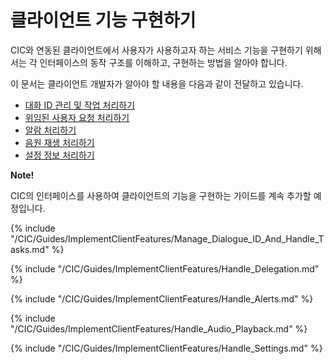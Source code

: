 # 클라이언트 기능 구현하기
CIC와 연동된 클라이언트에서 사용자가 사용하고자 하는 서비스 기능을 구현하기 위해서는 각 인터페이스의 동작 구조를 이해하고, 구현하는 방법을 알아야 합니다.

이 문서는 클라이언트 개발자가 알아야 할 내용을 다음과 같이 전달하고 있습니다.

* [대화 ID 관리 및 작업 처리하기](#ManageDialogueIDAndHandleTasks)
* [위임된 사용자 요청 처리하기](#HandleDelegation)
* [알람 처리하기](#HandleAlerts)
* [음원 재생 처리하기](#HandleAudioPlayback)
* [설정 정보 처리하기](#HandleSettings)

<div class="note">
<p><strong>Note!</strong></p>
<p>CIC의 인터페이스를 사용하여 클라이언트의 기능을 구현하는 가이드를 계속 추가할 예정입니다.</p>
</div>


{% include "/CIC/Guides/ImplementClientFeatures/Manage_Dialogue_ID_And_Handle_Tasks.md" %}

{% include "/CIC/Guides/ImplementClientFeatures/Handle_Delegation.md" %}

{% include "/CIC/Guides/ImplementClientFeatures/Handle_Alerts.md" %}

{% include "/CIC/Guides/ImplementClientFeatures/Handle_Audio_Playback.md" %}

{% include "/CIC/Guides/ImplementClientFeatures/Handle_Settings.md" %}

